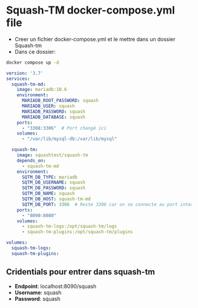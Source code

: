 # Squash-TM **docker-compose.yml** file 
- Creer un fichier docker-compose.yml et le mettre dans un dossier Squash-tm
- Dans ce dossier:

```sh
docker compose up -d
```

```yml
version: '3.7'
services:
  squash-tm-md:
    image: mariadb:10.6
    environment:
      MARIADB_ROOT_PASSWORD: squash
      MARIADB_USER: squash
      MARIADB_PASSWORD: squash
      MARIADB_DATABASE: squash
    ports:
      - "3308:3306"  # Port changé ici
    volumes:
      - "/var/lib/mysql-db:/var/lib/mysql"

  squash-tm:
    image: squashtest/squash-tm
    depends_on:
      - squash-tm-md
    environment:
      SQTM_DB_TYPE: mariadb
      SQTM_DB_USERNAME: squash
      SQTM_DB_PASSWORD: squash
      SQTM_DB_NAME: squash
      SQTM_DB_HOST: squash-tm-md
      SQTM_DB_PORT: 3306  # Reste 3306 car on se connecte au port interne du conteneur
    ports:
      - "8090:8080"
    volumes:
      - squash-tm-logs:/opt/squash-tm/logs
      - squash-tm-plugins:/opt/squash-tm/plugins

volumes:
  squash-tm-logs:
  squash-tm-plugins:
```

## Cridentials pour entrer dans squash-tm
- **Endpoint**: localhost:8090/squash
- **Username**: squash
- **Password**: squash
